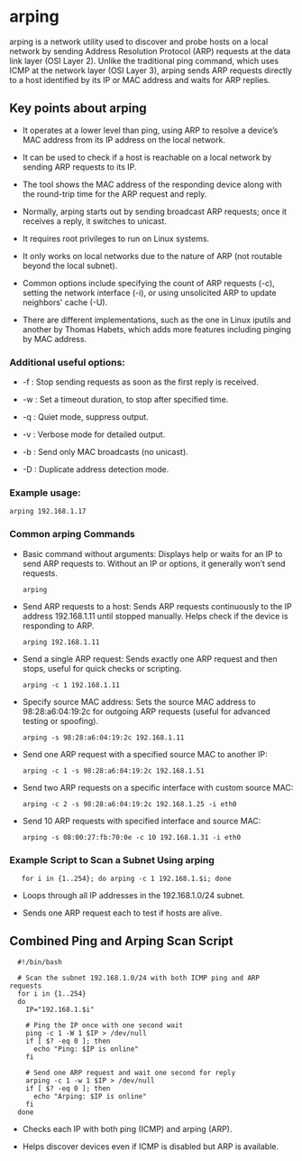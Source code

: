 # arping

arping is a network utility used to discover and probe hosts on a local network by sending Address Resolution Protocol (ARP) requests at the data link layer (OSI Layer 2). Unlike the traditional ping command, which uses ICMP at the network layer (OSI Layer 3), arping sends ARP requests directly to a host identified by its IP or MAC address and waits for ARP replies.

## Key points about arping

- It operates at a lower level than ping, using ARP to resolve a device’s MAC address from its IP address on the local network.

- It can be used to check if a host is reachable on a local network by sending ARP requests to its IP.

- The tool shows the MAC address of the responding device along with the round-trip time for the ARP request and reply.

- Normally, arping starts out by sending broadcast ARP requests; once it receives a reply, it switches to unicast.

- It requires root privileges to run on Linux systems.

- It only works on local networks due to the nature of ARP (not routable beyond the local subnet).

- Common options include specifying the count of ARP requests (-c), setting the network interface (-i), or using unsolicited ARP to update neighbors' cache (-U).

- There are different implementations, such as the one in Linux iputils and another by Thomas Habets, which adds more features including pinging by MAC address.

### Additional useful options:

- -f : Stop sending requests as soon as the first reply is received.

- -w <seconds> : Set a timeout duration, to stop after specified time.

- -q : Quiet mode, suppress output.

- -v : Verbose mode for detailed output.

- -b : Send only MAC broadcasts (no unicast).

- -D : Duplicate address detection mode.

### Example usage:

    arping 192.168.1.17

### Common arping Commands

- Basic command without arguments: Displays help or waits for an IP to send ARP requests to. Without an IP or options, it generally won’t send requests.


      arping

- Send ARP requests to a host: Sends ARP requests continuously to the IP address 192.168.1.11 until stopped manually. Helps check if the device is responding to ARP.

      arping 192.168.1.11

- Send a single ARP request: Sends exactly one ARP request and then stops, useful for quick checks or scripting.

      arping -c 1 192.168.1.11

- Specify source MAC address: Sets the source MAC address to 98:28:a6:04:19:2c for outgoing ARP requests (useful for advanced testing or spoofing).

      arping -s 98:28:a6:04:19:2c 192.168.1.11

- Send one ARP request with a specified source MAC to another IP:

      arping -c 1 -s 98:28:a6:04:19:2c 192.168.1.51

- Send two ARP requests on a specific interface with custom source MAC:

      arping -c 2 -s 98:28:a6:04:19:2c 192.168.1.25 -i eth0

- Send 10 ARP requests with specified interface and source MAC:

      arping -s 08:00:27:fb:70:0e -c 10 192.168.1.31 -i eth0
### Example Script to Scan a Subnet Using arping

       for i in {1..254}; do arping -c 1 192.168.1.$i; done

- Loops through all IP addresses in the 192.168.1.0/24 subnet.

- Sends one ARP request each to test if hosts are alive.


## Combined Ping and Arping Scan Script

      #!/bin/bash
      
      # Scan the subnet 192.168.1.0/24 with both ICMP ping and ARP requests
      for i in {1..254}
      do
        IP="192.168.1.$i"
      
        # Ping the IP once with one second wait
        ping -c 1 -W 1 $IP > /dev/null
        if [ $? -eq 0 ]; then
          echo "Ping: $IP is online"
        fi
      
        # Send one ARP request and wait one second for reply
        arping -c 1 -w 1 $IP > /dev/null
        if [ $? -eq 0 ]; then
          echo "Arping: $IP is online"
        fi
      done

- Checks each IP with both ping (ICMP) and arping (ARP).

- Helps discover devices even if ICMP is disabled but ARP is available.


